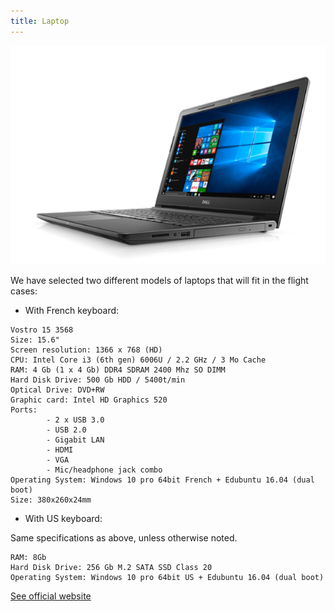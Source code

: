 ```yaml
---
title: Laptop
---
```


![Dell](dell.png)

We have selected two different models of laptops that will fit in the flight cases:
* With French keyboard:


```
Vostro 15 3568
Size: 15.6"
Screen resolution: 1366 x 768 (HD)
CPU: Intel Core i3 (6th gen) 6006U / 2.2 GHz / 3 Mo Cache
RAM: 4 Gb (1 x 4 Gb) DDR4 SDRAM 2400 Mhz SO DIMM
Hard Disk Drive: 500 Gb HDD / 5400t/min
Optical Drive: DVD+RW
Graphic card: Intel HD Graphics 520
Ports:
        - 2 x USB 3.0
        - USB 2.0
        - Gigabit LAN
        - HDMI
        - VGA
        - Mic/headphone jack combo
Operating System: Windows 10 pro 64bit French + Edubuntu 16.04 (dual boot)
Size: 380x260x24mm
```

* With US keyboard:

Same specifications as above, unless otherwise noted.

```
RAM: 8Gb
Hard Disk Drive: 256 Gb M.2 SATA SSD Class 20
Operating System: Windows 10 pro 64bit US + Edubuntu 16.04 (dual boot)
```

[See official website](http://www.dell.com/fr-fr/work/shop/les-ordinateurs-portables-dell/vostro-15-3000/spd/vostro-15-3568-laptop)

